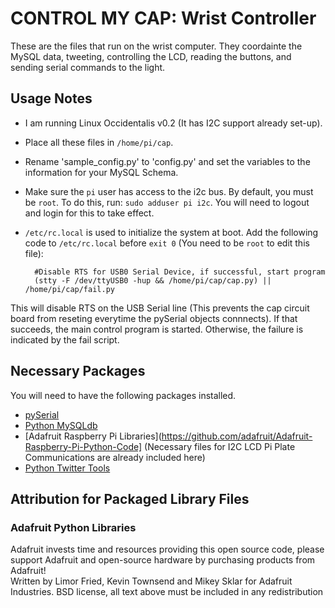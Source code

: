 CONTROL MY CAP: Wrist Controller
================================
These are the files that run on the wrist computer. They coordainte the MySQL data, tweeting, controlling the LCD, reading the buttons, and sending serial commands to the light. 

Usage Notes
-----------
* I am running Linux Occidentalis v0.2 (It has I2C support already set-up).
* Place all these files in `/home/pi/cap`.
* Rename 'sample_config.py' to 'config.py' and set the variables to the information for your MySQL Schema.  
* Make sure the `pi` user has access to the i2c bus.  By default, you must be `root`. To do this, run: `sudo adduser pi i2c`. You will need to logout and login for this to take effect.
* `/etc/rc.local` is used to initialize the system at boot.  Add the following code to `/etc/rc.local` before `exit 0` (You need to be `root` to edit this file):  

        #Disable RTS for USB0 Serial Device, if successful, start program  
        (stty -F /dev/ttyUSB0 -hup && /home/pi/cap/cap.py) || /home/pi/cap/fail.py  
This will disable RTS on the USB Serial line (This prevents the cap circuit board from reseting everytime the pySerial objects connnects). If that succeeds, the main control program is started. Otherwise, the failure is indicated by the fail script.

Necessary Packages
------------------
You will need to have the following packages installed.
* [pySerial](http://pyserial.sourceforge.net/)
* [Python MySQLdb](http://sourceforge.net/projects/mysql-python/)
* [Adafruit Raspberry Pi Libraries](https://github.com/adafruit/Adafruit-Raspberry-Pi-Python-Code] (Necessary files for I2C LCD Pi Plate Communications are already included here)
* [Python Twitter Tools](http://mike.verdone.ca/twitter/)

Attribution for Packaged Library Files
--------------------------------------
### Adafruit Python Libraries
Adafruit invests time and resources providing this open source code, please support Adafruit and open-source hardware by purchasing products from Adafruit!  
Written by Limor Fried, Kevin Townsend and Mikey Sklar for Adafruit Industries. BSD license, all text above must be included in any redistribution
